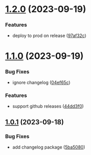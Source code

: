 # [1.2.0](https://github.com/tabomors/issues-finder/compare/v1.1.0...v1.2.0) (2023-09-19)


### Features

* deploy to prod on release ([97af32c](https://github.com/tabomors/issues-finder/commit/97af32c9cd57039c0543fe636ef357704b3b1352))

# [1.1.0](https://github.com/tabomors/issues-finder/compare/v1.0.1...v1.1.0) (2023-09-19)


### Bug Fixes

* ignore changelog ([04ef65c](https://github.com/tabomors/issues-finder/commit/04ef65c03e5dd865a7cb79b165d952f83384c7c8))


### Features

* support github releases ([44dd3f0](https://github.com/tabomors/issues-finder/commit/44dd3f006ac9c78ccf08b95fbe5cc1b6261348b1))

## [1.0.1](https://github.com/tabomors/issues-finder/compare/v1.0.0...v1.0.1) (2023-09-18)


### Bug Fixes

* add changelog package ([5ba5080](https://github.com/tabomors/issues-finder/commit/5ba5080c41f5a8a4987227881ef0df7104c4fa56))
